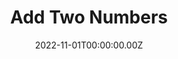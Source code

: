 ---
layout: layouts/dojos.njk
title: Add Two Numbers
level: "Medium"
language: perl
link_to_problem: https://leetcode.com/problems/add-two-numbers/description/
link_to_solution: 
date: 2022-11-01T00:00:00.00Z
site: leetcode
tags: 
  - Linked List
  - Math
  - Recursion
---